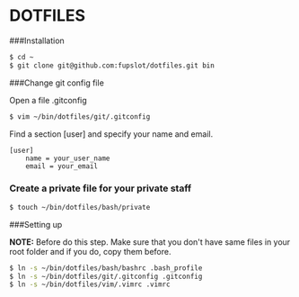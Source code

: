 DOTFILES
========

###Installation

```bash
$ cd ~
$ git clone git@github.com:fupslot/dotfiles.git bin
```

###Change git config file

Open a file .gitconfig
```bash
$ vim ~/bin/dotfiles/git/.gitconfig
```

Find a section [user] and specify your name and email.

	[user]
	    name = your_user_name
	    email = your_email



### Create a private file for your private staff


```bash
$ touch ~/bin/dotfiles/bash/private
```

###Setting up

**NOTE:** Before do this step. Make sure that you don't have same files in your root folder and if you do, copy them before.

```bash
$ ln -s ~/bin/dotfiles/bash/bashrc .bash_profile
$ ln -s ~/bin/dotfiles/git/.gitconfig .gitconfig
$ ln -s ~/bin/dotfiles/vim/.vimrc .vimrc
```
